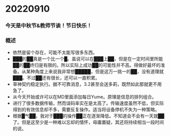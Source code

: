 # 20220910

### 今天是中秋节&教师节诶！节日快乐！

### 概述

- 依然是留个存在，可能不太能写很多东西。
- ███的██真是一个比一个█。虽说可以在███上██，但是在一定时间里所能██的██终归是有限的。所以实际上成功██的可能性并不高。得做好最坏的准备。从某种角度上来说我非常想█████，但是这万一挑一的██，没有道理就███。不过██还有很长，还可以一直积累。
- 草神契约稳定执行。据不可靠消息，3.2甚至会送多莉，既然如此那就更不用急了。
- 从今天开始或许可以在MD里面添加每日Yume。原理是信息的排列组合。
- 进行了很多数据传输，然而误码率实在是太高了。传输速度虽然不低，但实际得到的有效信息却不多，需要反复操作。适当将设备停机不失为一种策略。
- 根据█气██，我对于███的操作██正在逐渐降低。不知道会不会有一天就██了。但是这至少是一种难以忘却的情怀，毋庸置疑，其还将持续相当一段时间的说。
